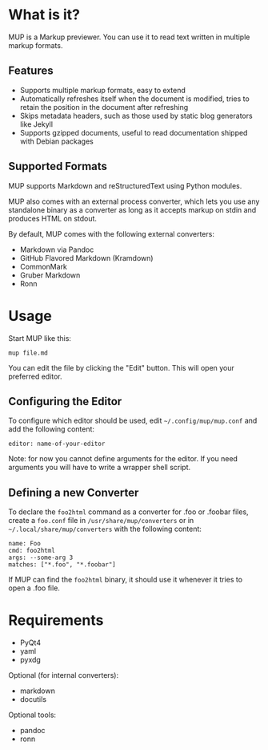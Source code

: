 # What is it?

MUP is a Markup previewer. You can use it to read text written in multiple
markup formats.

## Features

- Supports multiple markup formats, easy to extend
- Automatically refreshes itself when the document is modified, tries to retain
  the position in the document after refreshing
- Skips metadata headers, such as those used by static blog generators like Jekyll
- Supports gzipped documents, useful to read documentation shipped with Debian
  packages

## Supported Formats

MUP supports Markdown and reStructuredText using Python modules.

MUP also comes with an external process converter, which lets you use any
standalone binary as a converter as long as it accepts markup on stdin and
produces HTML on stdout.

By default, MUP comes with the following external converters:

- Markdown via Pandoc
- GitHub Flavored Markdown (Kramdown)
- CommonMark
- Gruber Markdown
- Ronn

# Usage

Start MUP like this:

    mup file.md

You can edit the file by clicking the "Edit" button. This will open your
preferred editor.

## Configuring the Editor

To configure which editor should be used, edit `~/.config/mup/mup.conf` and add
the following content:

    editor: name-of-your-editor

Note: for now you cannot define arguments for the editor. If you need arguments
you will have to write a wrapper shell script.

## Defining a new Converter

To declare the `foo2html` command as a converter for .foo or .foobar files,
create a `foo.conf` file in `/usr/share/mup/converters` or in
`~/.local/share/mup/converters` with the following content:

    name: Foo
    cmd: foo2html
    args: --some-arg 3
    matches: ["*.foo", "*.foobar"]

If MUP can find the `foo2html` binary, it should use it whenever it tries to
open a .foo file.

# Requirements

- PyQt4
- yaml
- pyxdg

Optional (for internal converters):

- markdown
- docutils

Optional tools:

- pandoc
- ronn
